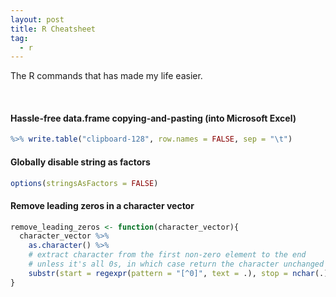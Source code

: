 ```yaml
---
layout: post
title: R Cheatsheet
tag:
  - r
---
```


The R commands that has made my life easier.

<br />

#### Hassle-free data.frame copying-and-pasting (into Microsoft Excel)

```r
%>% write.table("clipboard-128", row.names = FALSE, sep = "\t")
```

#### Globally disable string as factors

```r
options(stringsAsFactors = FALSE)
```

#### Remove leading zeros in a character vector

```r
remove_leading_zeros <- function(character_vector){
  character_vector %>% 
    as.character() %>%
    # extract character from the first non-zero element to the end
    # unless it's all 0s, in which case return the character unchanged
    substr(start = regexpr(pattern = "[^0]", text = .), stop = nchar(.))
}
```
